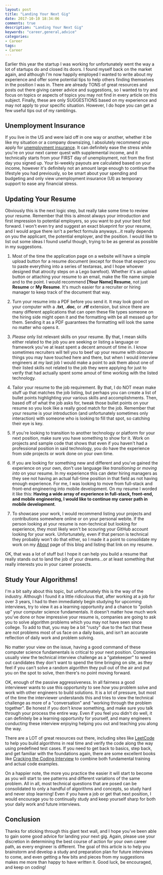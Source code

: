 ```yaml
---
layout: post
title: "Landing Your Next Gig"
date: 2017-10-10 18:34:06
comments: true
description: "Landing Your Next Gig"
keywords: "career,general,advice"
categories:
- Career
tags:
- Career
---
```


Earlier this year the startup I was working for unfortunately went the way a lot of startups do and closed its doors.
I found myself back on the market again, and although I'm now happily employed I wanted to write about my experience
and offer some potential tips to help others finding themselves in the position I was in. There are already TONS of
great resources and posts out there giving career advice and suggestions, so I wanted to try and focus on topics or
aspects of topics you may not find in every article on this subject. Finally, these are only SUGGESTIONS based on my
experience and may not apply to your specific situation. However, I do hope you can get a few useful tips out of my
ramblings.

## Unemployment Insurance

If you live in the US and were laid off in one way or another, whether it be like my situation or a company downsizing,
I absolutely recommend you apply for [unemployment insurance](https://www.dol.gov/general/topic/unemployment-insurance).
It can definitely ease the stress while you're on your next career quest with supplemental income, and it technically starts
from your FIRST day of unemployment, not from the first day you signed up. Your bi-weekly payouts are calculated based on your income,
however it's definitely not an amount large enough to continue the lifestyle you had previously, so be smart about your spending
and budgeting and only view unemployment insurance (UI) as temporary support to ease any financial stress.

## Updating Your Resume

Obviously this is the next logic step, but really take some time to review your resume. Remember that this is almost always your
introduction and first impression to potential employers, so you want to put your best foot forward. I won't even try and suggest
an exact blueprint for your resume, and I would argue there isn't a perfect formula anyways...it really depends on you the applicant,
the potential employer, and the position. I would like to list out some ideas I found useful though, trying to be as general as possible
in my suggestions.

1. Most of the time the application page on a website will have a simple upload button for a resume document (except for those that expect
you to paste everything into a series of textareas, and I hope whoever designed that atrocity steps on a Lego barefoot). Whether it's an upload
button or attaching your resume to an email, make the file name simple and to the point. I would recommend **[Your Name] Resume**, not just **Resume**
or **My Resume**. It's much easier for a recruiter or hiring manager to keep track of the document that way.

2. Turn your resume into a PDF before you send it. It may look good on your computer with a **.txt**, **.doc**, or **.rtf** extension, but since
there are many different applications that can open these file types someone on the hiring side might open it and the formatting with be all messed up
for them. Sending it as a PDF guarantees the formatting will look the same no matter who opens it.

3. *Please* only list relevant skills on your resume. By that, I mean skills either related to the job you are seeking or listing a language or framework
you've at least spent a decent amount of time in. I know sometimes recruiters will tell you to beef up your resume with obscure things you may have touched
here and there, but when I would interview engineers at my last job I would make a point to ask them about one of their listed skills not related to the
job they were applying for just to verify that had actually spent some amout of time working with the listed technology.

4. Tailor your resume to the job requirement. By that, I do NOT mean make stuff up that matches the job listing, but perhaps you can create a list of bullet
points highlighting your various skills and accomplishments. Then, based off of what the job asks for, tweak those bullet points on your resume so you
look like a really good match for the job. Remember that your resume is your introduction (and unfortunately sometimes only interaction) with someone
who is looking to fill that spot, so catching their eye is key.

5. If you're looking to transition to another technology or platform for your next position, make sure you have something to show for it. Work on projects
and sample code that shows that even if you haven't had a professional position in said technology, you do have the experience from side projects or work
done on your own time.

6. If you are looking for something new and different and you've gained the experience on your own, don't use language like *transitioning* or *moving into*
on your resume. In my experience this can deter hiring managers as they see not having an actual full-time position in that field as not having enough experience.
For me, I was looking to move from full-stack and front-end engineering into mobile development. On my resume I worded it like this: **Having a wide array
of experience in full-stack, front-end, and mobile engineering, I would like to continue my career path in mobile development**.

7. To showcase your work, I would recommend listing your projects and contributions somewhere online or on your personal webite. If the person looking at
your resume is non-technical but looking for experience, they most likely won't be scouring your GitHub account looking for your work. Unfortunately, even
if that person is technical they probably won't do that either, so I made it a point to consolidate my work on my 
<a href="http://kfarst.github.io/about" target="_blank">About</a> page of this blog and listing that link on my resume.


OK, that was a lot of stuff but I hope it can help you build a resume that really stands out to land the job of your dreams...or at least something
that really interests you in your career prosects.

## Study Your Algorithms!

I'm a bit salty about this topic, but unfortunately this is the way of the industry. Although I found it a little ridiculous that, after working at a job
for over 3 years, I had to then immediately begin studying for upcoming interviews, try to view it as a learning opportunity and a chance to "polish up"
your computer science fundamentals. It doesn't matter how much work you've done or how impressive your resume is, companies are going to ask you to solve
algorithm problems which you may not have seen since college. To add to that, you may be a bit "rusty" due to the fact that these are not problems most
of us face on a daily basis, and isn't an accurate reflection of daily work and problem solving.

No matter your view on the issue, having a good command of these computer science fundamentals is critical to your next position. Companies usually view
the technical interview challenge as a "gatekeeper" to weed out candidates they don't want to spend the time bringing on site, as they feel if you can't solve
a random algorithm they pull out of the air and put you on the spot to solve, then there's no point moving forward.

OK, enough of the passive aggressiveness. In all fairness a good interviewer wants to use this opportunity to see *how* you problem solve and work with other
engineers to build solutions. It is a lot of pressure, but most of the time the interviewer understands this and tries to view the technical challenge as
more of a "conversation" and "working through the problem together". Be honest if you don't know something, and make sure you talk through your process
the entire way. Even if you feel you didn't do well, it can definitely be a learning opportunity for yourself, and many engineers conducting these interview
enjoying helping you out and teaching you along the way.

There are a LOT of great resources out there, including sites like [LeetCode](http://leetcode.com) to help you build algorithms in real time and verify the code
along the way using predefined test cases. If you need to get back to basics, step back, and get familiar with the foundations again, there are some excellent
books like [Cracking the Coding Interview](https://www.amazon.com/Cracking-Coding-Interview-Programming-Questions/dp/0984782850/ref=sr_1_1?ie=UTF8&qid=1507700914&sr=8-1&keywords=cracking+the+coding+interview)
to combine both fundamental training and actual code examples.


On a happier note, the more you practice the easier it will start to become as you will start to see patterns and different variations of the same problem. All in
all, most technical questions that are posed can be consolidated to only a handful of algorithms and concepts, so study hard and never stop learning! Even if you
have a job or get that next position, I would encourage you to continually study and keep yourself sharp for both your daily work and future interviews.

## Conclusion

Thanks for sticking through this giant text wall, and I hope you've been able to gain some good advice for landing your next gig. Again, please use your discretion
in determining the best course of action for your own career path, as every engineer is different. The goal of this article is to help you brainstorm and develop
a study and preparation plan for future interviews to come, and even getting a few bits and pieces from my suggestions makes me more than happy to have written it.
Good luck, be encouraged, and keep on coding!
